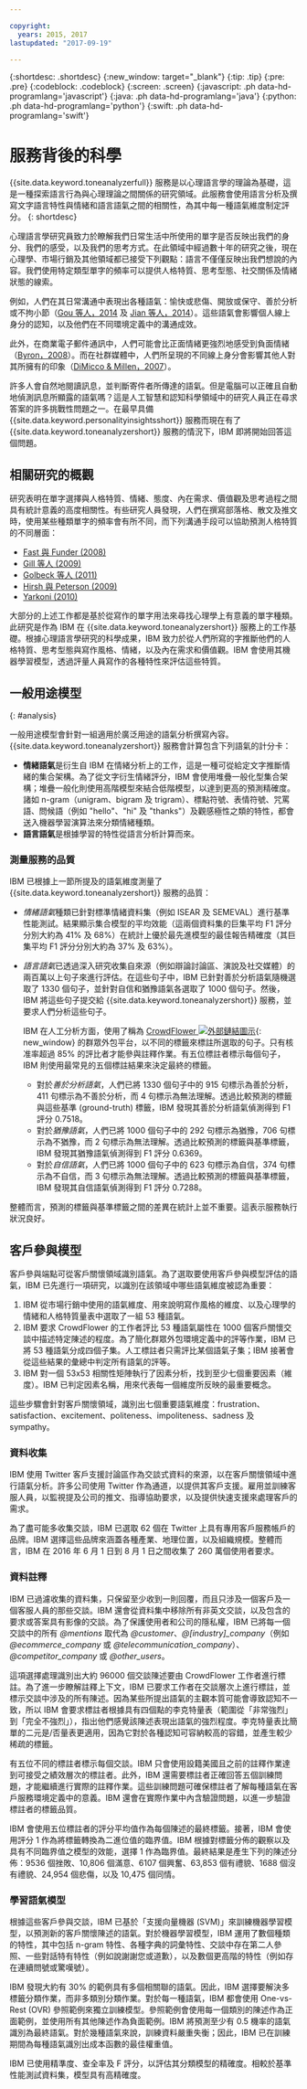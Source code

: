 ```yaml
---

copyright:
  years: 2015, 2017
lastupdated: "2017-09-19"

---
```


{:shortdesc: .shortdesc}
{:new_window: target="_blank"}
{:tip: .tip}
{:pre: .pre}
{:codeblock: .codeblock}
{:screen: .screen}
{:javascript: .ph data-hd-programlang='javascript'}
{:java: .ph data-hd-programlang='java'}
{:python: .ph data-hd-programlang='python'}
{:swift: .ph data-hd-programlang='swift'}

# 服務背後的科學

{{site.data.keyword.toneanalyzerfull}} 服務是以心理語言學的理論為基礎，這是一種探索語言行為與心理理論之間關係的研究領域。此服務會使用語言分析及撰寫文字語言特性與情緒和語言語氣之間的相關性，為其中每一種語氣維度制定評分。
{: shortdesc}

心理語言學研究員致力於瞭解我們日常生活中所使用的單字是否反映出我們的身分、我們的感受，以及我們的思考方式。在此領域中經過數十年的研究之後，現在心理學、市場行銷及其他領域都已接受下列觀點：語言不僅僅反映出我們想說的內容。我們使用特定類型單字的頻率可以提供人格特質、思考型態、社交關係及情緒狀態的線索。

例如，人們在其日常溝通中表現出各種語氣：愉快或悲傷、開放或保守、善於分析或不拘小節（[Gou 等人，2014](/docs/services/tone-analyzer/references.html#bib-gou) 及 [Jian 等人，2014](/docs/services/tone-analyzer/references.html#bib-jian)）。這些語氣會影響個人線上身分的認知，以及他們在不同環境定義中的溝通成效。

此外，在商業電子郵件通訊中，人們可能會比正面情緒更強烈地感受到負面情緒（[Byron，2008](/docs/services/tone-analyzer/references.html#bib-byron)）。而在社群媒體中，人們所呈現的不同線上身分會影響其他人對其所擁有的印象（[DiMicco & Millen，2007](/docs/services/tone-analyzer/references.html#bib-dimicco)）。

許多人會自然地閱讀訊息，並判斷寄件者所傳達的語氣。但是電腦可以正確且自動地偵測訊息所顯露的語氣嗎？這是人工智慧和認知科學領域中的研究人員正在尋求答案的許多挑戰性問題之一。在最早具備 {{site.data.keyword.personalityinsightsshort}} 服務而現在有了 {{site.data.keyword.toneanalyzershort}} 服務的情況下，IBM 即將開始回答這個問題。

## 相關研究的概觀

研究表明在單字選擇與人格特質、情緒、態度、內在需求、價值觀及思考過程之間具有統計意義的高度相關性。有些研究人員發現，人們在撰寫部落格、散文及推文時，使用某些種類單字的頻率會有所不同，而下列溝通手段可以協助預測人格特質的不同層面：

-   [Fast 與 Funder (2008)](/docs/services/tone-analyzer/references.html#bib-fast)
-   [Gill 等人 (2009)](/docs/services/tone-analyzer/references.html#bib-gill)
-   [Golbeck 等人 (2011)](/docs/services/tone-analyzer/references.html#bib-golbeck)
-   [Hirsh 與 Peterson (2009)](/docs/services/tone-analyzer/references.html#bib-hirsh)
-   [Yarkoni (2010)](/docs/services/tone-analyzer/references.html#bib-yarkoni)

大部分的上述工作都是基於從寫作的單字用法來尋找心理學上有意義的單字種類。此研究是作為 IBM 在 {{site.data.keyword.toneanalyzershort}} 服務上的工作基礎。根據心理語言學研究的科學成果，IBM 致力於從人們所寫的字推斷他們的人格特質、思考型態與寫作風格、情緒，以及內在需求和價值觀。IBM 會使用其機器學習模型，透過評量人員寫作的各種特性來評估這些特質。

## 一般用途模型
{: #analysis}

一般用途模型會針對一組適用於廣泛用途的語氣分析撰寫內容。{{site.data.keyword.toneanalyzershort}} 服務會計算包含下列語氣的計分卡：

-   **情緒語氣**是衍生自 IBM 在情緒分析上的工作，這是一種可從給定文字推斷情緒的集合架構。為了從文字衍生情緒評分，IBM 會使用堆疊一般化型集合架構；堆疊一般化則使用高階模型來結合低階模型，以達到更高的預測精確度。諸如 n-gram（unigram、bigram 及 trigram）、標點符號、表情符號、咒罵語、問候語（例如 "hello"、"hi" 及 "thanks"）及觀感極性之類的特性，都會送入機器學習演算法來分類情緒種類。
-   **語言語氣**是根據學習的特性從語言分析計算而來。

### 測量服務的品質

IBM 已根據上一節所提及的語氣維度測量了 {{site.data.keyword.toneanalyzershort}} 服務的品質：

-   *情緒語氣*種類已針對標準情緒資料集（例如 ISEAR 及 SEMEVAL）進行基準性能測試。結果顯示集合模型的平均效能（這兩個資料集的巨集平均 F1 評分分別大約為 41% 及 68%）在統計上優於最先進模型的最佳報告精確度（其巨集平均 F1 評分分別大約為 37% 及 63%）。
-   *語言語氣*已透過深入研究收集自來源（例如辯論討論區、演說及社交媒體）的兩百萬以上句子來進行評估。在這些句子中，IBM 已針對善於分析語氣隨機選取了 1330 個句子，並針對自信和猶豫語氣各選取了 1000 個句子。然後，IBM 將這些句子提交給 {{site.data.keyword.toneanalyzershort}} 服務，並要求人們分析這些句子。

    IBM 在人工分析方面，使用了稱為 [CrowdFlower ![外部鏈結圖示](../../icons/launch-glyph.svg "外部鏈結圖示")](https://www.crowdflower.com/){: new_window} 的群眾外包平台，以不同的標籤來標註所選取的句子。只有核准率超過 85% 的評比者才能參與註釋作業。有五位標註者標示每個句子，IBM 則使用最常見的五個標註結果來決定最終的標籤。
    -   對於*善於分析語氣*，人們已將 1330 個句子中的 915 句標示為善於分析，411 句標示為不善於分析，而 4 句標示為無法理解。透過比較預測的標籤與這些基準 (ground-truth) 標籤，IBM 發現其善於分析語氣偵測得到 F1 評分 0.7518。
    -   對於*猶豫語氣*，人們已將 1000 個句子中的 292 句標示為猶豫，706 句標示為不猶豫，而 2 句標示為無法理解。透過比較預測的標籤與基準標籤，IBM 發現其猶豫語氣偵測得到 F1 評分 0.6369。
    -   對於*自信語氣*，人們已將 1000 個句子中的 623 句標示為自信，374 句標示為不自信，而 3 句標示為無法理解。透過比較預測的標籤與基準標籤，IBM 發現其自信語氣偵測得到 F1 評分 0.7288。

整體而言，預測的標籤與基準標籤之間的差異在統計上並不重要。這表示服務執行狀況良好。

## 客戶參與模型

客戶參與端點可從客戶關懷領域識別語氣。為了選取要使用客戶參與模型評估的語氣，IBM 已先進行一項研究，以識別在該領域中哪些語氣維度被認為重要：

1.  IBM 從市場行銷中使用的語氣維度、用來說明寫作風格的維度、以及心理學的情緒和人格特質量表中選取了一組 53 種語氣。
1.  IBM 要求 CrowdFlower 的工作者評比 53 種語氣屬性在 1000 個客戶關懷交談中描述特定陳述的程度。為了簡化群眾外包環境定義中的評等作業，IBM 已將 53 種語氣分成四個子集。人工標註者只需評比某個語氣子集；IBM 接著會從這些結果的彙總中判定所有語氣的評等。
1.  IBM 對一個 53x53 相關性矩陣執行了因素分析，找到至少七個重要因素（維度）。IBM 已判定因素名稱，用來代表每一個維度所反映的最重要概念。

這些步驟會針對客戶關懷領域，識別出七個重要語氣維度：frustration、satisfaction、excitement、politeness、impoliteness、sadness 及 sympathy。

### 資料收集

IBM 使用 Twitter 客戶支援討論區作為交談式資料的來源，以在客戶關懷領域中進行語氣分析。許多公司使用 Twitter 作為通道，以提供其客戶支援。雇用並訓練客服人員，以監視提及公司的推文、指導協助要求，以及提供快速支援來處理客戶的需求。

為了盡可能多收集交談，IBM 已選取 62 個在 Twitter 上具有專用客戶服務帳戶的品牌。IBM 選擇這些品牌來涵蓋各種產業、地理位置，以及組織規模。整體而言，IBM 在 2016 年 6 月 1 日到 8 月 1 日之間收集了 260 萬個使用者要求。

### 資料註釋

IBM 已過濾收集的資料集，只保留至少收到一則回覆，而且只涉及一個客戶及一個客服人員的那些交談。IBM 還會從資料集中移除所有非英文交談，以及包含的要求或答案具有影像的交談。為了保護使用者和公司的隱私權，IBM 已將每一個交談中的所有 *@mentions* 取代為 *@customer*、*@[industry]_company*（例如 *@ecommerce_company* 或 *@telecommunication_company*）、*@competitor_company* 或 *@other_users*。

這項選擇處理識別出大約 96000 個交談陳述要由 CrowdFlower 工作者進行標註。為了進一步瞭解註釋上下文，IBM 已要求工作者在交談層次上進行標註，並標示交談中涉及的所有陳述。因為某些所提出語氣的主觀本質可能會導致認知不一致，所以 IBM 會要求標註者根據具有四個點的李克特量表（範圍從「非常強烈」到「完全不強烈」），指出他們感覺該陳述表現出語氣的強烈程度。李克特量表比簡單的二元是/否量表更適用，因為它對於各種認知可容納較高的容錯，並產生較少稀疏的標籤。

有五位不同的標註者標示每個交談。IBM 只會使用設籍美國且之前的註釋作業達到可接受之績效層次的標註者。此外，IBM 還需要標註者正確回答五個訓練問題，才能繼續進行實際的註釋作業。這些訓練問題可確保標註者了解每種語氣在客戶服務環境定義中的意義。IBM 還會在實際作業中內含驗證問題，以進一步驗證標註者的標籤品質。

IBM 會使用五位標註者的評分平均值作為每個陳述的最終標籤。接著，IBM 會使用評分 1 作為將標籤轉換為二進位值的臨界值。IBM 根據對標籤分佈的觀察以及具有不同臨界值之模型的效能，選擇 1 作為臨界值。最終結果是產生下列的陳述分佈：9536 個挫敗、10,806 個滿意、6107 個興奮、63,853 個有禮貌、1688 個沒有禮貌、24,954 個悲傷，以及 10,475 個同情。

### 學習語氣模型

根據這些客戶參與交談，IBM 已基於「支援向量機器 (SVM)」來訓練機器學習模型，以預測新的客戶關懷陳述的語氣。對於機器學習模型，IBM 運用了數個種類的特性，其中包括 n-gram 特性、各種字典的詞彙特性、交談中存在第二人參照、一些對話特有特性（例如說謝謝您或道歉），以及數個更高階的特性（例如存在連續問號或驚嘆號）。

IBM 發現大約有 30% 的範例具有多個相關聯的語氣。因此，IBM 選擇要解決多標籤分類作業，而非多類別分類作業。對於每一種語氣，IBM 都會使用 One-vs-Rest (OVR) 參照範例來獨立訓練模型。參照範例會使用每一個類別的陳述作為正面範例，並使用所有其他陳述作為負面範例。IBM 將預測至少有 0.5 機率的語氣識別為最終語氣。對於幾種語氣來說，訓練資料嚴重失衡；因此，IBM 已在訓練期間為每種語氣識別出成本函數的最佳權重值。

IBM 已使用精準度、查全率及 F 評分，以評估其分類模型的精確度。相較於基準性能測試資料集，模型具有高精確度。
